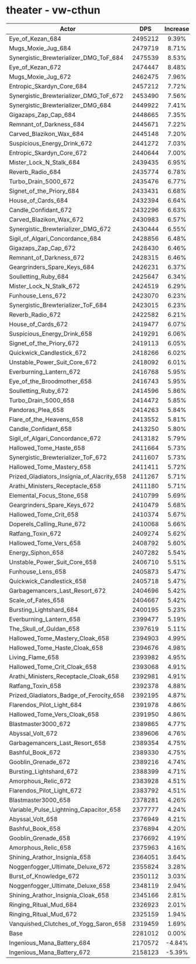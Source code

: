 # theater - vw-cthun
| Actor | DPS | Increase |
|---|:---:|:---:|
|Eye_of_Kezan_684|2495212|9.39%|
|Mugs_Moxie_Jug_684|2479719|8.71%|
|Synergistic_Brewterializer_DMG_ToF_684|2475539|8.53%|
|Eye_of_Kezan_672|2474447|8.48%|
|Mugs_Moxie_Jug_672|2462475|7.96%|
|Entropic_Skardyn_Core_684|2457212|7.72%|
|Synergistic_Brewterializer_DMG_ToF_672|2453490|7.56%|
|Synergistic_Brewterializer_DMG_684|2449922|7.41%|
|Gigazaps_Zap_Cap_684|2448665|7.35%|
|Remnant_of_Darkness_684|2445671|7.22%|
|Carved_Blazikon_Wax_684|2445148|7.20%|
|Suspicious_Energy_Drink_672|2441272|7.03%|
|Entropic_Skardyn_Core_672|2440644|7.00%|
|Mister_Lock_N_Stalk_684|2439435|6.95%|
|Reverb_Radio_684|2435774|6.78%|
|Turbo_Drain_5000_672|2435476|6.77%|
|Signet_of_the_Priory_684|2433431|6.68%|
|House_of_Cards_684|2432394|6.64%|
|Candle_Confidant_672|2432296|6.63%|
|Carved_Blazikon_Wax_672|2430983|6.57%|
|Synergistic_Brewterializer_DMG_672|2430444|6.55%|
|Sigil_of_Algari_Concordance_684|2428856|6.48%|
|Gigazaps_Zap_Cap_672|2428430|6.46%|
|Remnant_of_Darkness_672|2428315|6.46%|
|Geargrinders_Spare_Keys_684|2426231|6.37%|
|Soulletting_Ruby_684|2425647|6.34%|
|Mister_Lock_N_Stalk_672|2424519|6.29%|
|Funhouse_Lens_672|2423070|6.23%|
|Synergistic_Brewterializer_ToF_684|2423015|6.23%|
|Reverb_Radio_672|2422582|6.21%|
|House_of_Cards_672|2419477|6.07%|
|Suspicious_Energy_Drink_658|2419291|6.06%|
|Signet_of_the_Priory_672|2419113|6.05%|
|Quickwick_Candlestick_672|2418266|6.02%|
|Unstable_Power_Suit_Core_672|2418092|6.01%|
|Everburning_Lantern_672|2416768|5.95%|
|Eye_of_the_Broodmother_658|2416743|5.95%|
|Soulletting_Ruby_672|2414596|5.86%|
|Turbo_Drain_5000_658|2414472|5.85%|
|Pandoras_Plea_658|2414263|5.84%|
|Flare_of_the_Heavens_658|2413552|5.81%|
|Candle_Confidant_658|2413250|5.80%|
|Sigil_of_Algari_Concordance_672|2413182|5.79%|
|Hallowed_Tome_Haste_658|2411664|5.73%|
|Synergistic_Brewterializer_ToF_672|2411607|5.73%|
|Hallowed_Tome_Mastery_658|2411411|5.72%|
|Prized_Gladiators_Insignia_of_Alacrity_658|2411267|5.71%|
|Arathi_Ministers_Receptacle_658|2411180|5.71%|
|Elemental_Focus_Stone_658|2410799|5.69%|
|Geargrinders_Spare_Keys_672|2410479|5.68%|
|Hallowed_Tome_Crit_658|2410374|5.67%|
|Doperels_Calling_Rune_672|2410068|5.66%|
|Ratfang_Toxin_672|2409274|5.62%|
|Hallowed_Tome_Vers_658|2408792|5.60%|
|Energy_Siphon_658|2407282|5.54%|
|Unstable_Power_Suit_Core_658|2406710|5.51%|
|Funhouse_Lens_658|2405873|5.47%|
|Quickwick_Candlestick_658|2405718|5.47%|
|Garbagemancers_Last_Resort_672|2404696|5.42%|
|Scale_of_Fates_658|2404667|5.42%|
|Bursting_Lightshard_684|2400195|5.23%|
|Everburning_Lantern_658|2399477|5.19%|
|The_Skull_of_Guldan_658|2397619|5.11%|
|Hallowed_Tome_Mastery_Cloak_658|2394903|4.99%|
|Hallowed_Tome_Haste_Cloak_658|2394676|4.98%|
|Living_Flame_658|2393982|4.95%|
|Hallowed_Tome_Crit_Cloak_658|2393068|4.91%|
|Arathi_Ministers_Receptacle_Cloak_658|2392981|4.91%|
|Ratfang_Toxin_658|2392378|4.88%|
|Prized_Gladiators_Badge_of_Ferocity_658|2392195|4.87%|
|Flarendos_Pilot_Light_684|2391978|4.86%|
|Hallowed_Tome_Vers_Cloak_658|2391950|4.86%|
|Blastmaster3000_672|2389865|4.77%|
|Abyssal_Volt_672|2389606|4.76%|
|Garbagemancers_Last_Resort_658|2389354|4.75%|
|Bashful_Book_672|2389330|4.75%|
|Gooblin_Grenade_672|2389216|4.74%|
|Bursting_Lightshard_672|2388399|4.71%|
|Amorphous_Relic_672|2383928|4.51%|
|Flarendos_Pilot_Light_672|2383792|4.51%|
|Blastmaster3000_658|2378281|4.26%|
|Variable_Pulse_Lightning_Capacitor_658|2377777|4.24%|
|Abyssal_Volt_658|2376949|4.21%|
|Bashful_Book_658|2376894|4.20%|
|Gooblin_Grenade_658|2376692|4.19%|
|Amorphous_Relic_658|2375963|4.16%|
|Shining_Arathor_Insignia_658|2364051|3.64%|
|Noggenfogger_Ultimate_Deluxe_672|2355824|3.28%|
|Burst_of_Knowledge_672|2350112|3.03%|
|Noggenfogger_Ultimate_Deluxe_658|2348119|2.94%|
|Shining_Arathor_Insignia_Cloak_658|2345166|2.81%|
|Ringing_Ritual_Mud_684|2326923|2.01%|
|Ringing_Ritual_Mud_672|2325159|1.94%|
|Vanquished_Clutches_of_Yogg_Saron_658|2319459|1.69%|
|Base|2281012|0.00%|
|Ingenious_Mana_Battery_684|2170572|-4.84%|
|Ingenious_Mana_Battery_672|2158123|-5.39%|
